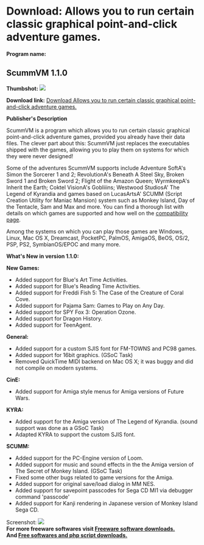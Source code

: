 # Download: Allows you to run certain classic graphical point-and-click adventure games.

**Program name:**

## ScummVM 1.1.0

  
**Thumbshot:** ![](http://www.freewarefiles.com/screenshot/scummvm_md.jpg)   
  
**Download link:** [Download Allows you to run certain classic graphical point-and-click adventure games.](http://freesoftwares.boysofts.com/ScummVM_program_39227.html)  
  


**Publisher's Description**  
  


ScummVM is a program which allows you to run certain classic graphical point-and-click adventure games, provided you already have their data files. The clever part about this: ScummVM just replaces the executables shipped with the games, allowing you to play them on systems for which they were never designed! 

Some of the adventures ScummVM supports include Adventure SoftA's Simon the Sorcerer 1 and 2; RevolutionA's Beneath A Steel Sky, Broken Sword 1 and Broken Sword 2; Flight of the Amazon Queen; WyrmkeepA's Inherit the Earth; Coktel VisionA's Gobliiins; Westwood StudiosA' The Legend of Kyrandia and games based on LucasArtsA' SCUMM (Script Creation Utility for Maniac Mansion) system such as Monkey Island, Day of the Tentacle, Sam and Max and more. You can find a thorough list with details on which games are supported and how well on the [compatibility page](http://www.scummvm.org/compatibility.php). 

Among the systems on which you can play those games are Windows, Linux, Mac OS X, Dreamcast, PocketPC, PalmOS, AmigaOS, BeOS, OS/2, PSP, PS2, SymbianOS/EPOC and many more.

**What's New in version 1.1.0:**

**New Games:**

  * Added support for Blue's Art Time Activities. 
  * Added support for Blue's Reading Time Activities. 
  * Added support for Freddi Fish 5: The Case of the Creature of Coral Cove. 
  * Added support for Pajama Sam: Games to Play on Any Day. 
  * Added support for SPY Fox 3: Operation Ozone. 
  * Added support for Dragon History. 
  * Added support for TeenAgent. 

**General:**

  * Added support for a custom SJIS font for FM-TOWNS and PC98 games. 
  * Added support for 16bit graphics. (GSoC Task) 
  * Removed QuickTime MIDI backend on Mac OS X; it was buggy and did not compile on modern systems. 

**CinE:**

  * Added support for Amiga style menus for Amiga versions of Future Wars. 

**KYRA:**

  * Added support for the Amiga version of The Legend of Kyrandia. (sound support was done as a GSoC Task) 
  * Adapted KYRA to support the custom SJIS font. 

**SCUMM:**

  * Added support for the PC-Engine version of Loom. 
  * Added support for music and sound effects in the the Amiga version of The Secret of Monkey Island. (GSoC Task) 
  * Fixed some other bugs related to game versions for the Amiga. 
  * Added support for original save/load dialog in MM NES. 
  * Added support for savepoint passcodes for Sega CD MI1 via debugger command 'passcode' 
  * Added support for Kanji rendering in Japanese version of Monkey Island Sega CD. 

  
  
Screenshot: ![](http://www.freewarefiles.com/screenshot/scummvm.jpg)   
**For more freeware softwares visit [Freeware software downloads.](http://freesoftwares.boysofts.com/)**   
**And [Free softwares and php script downloads.](http://www.boysofts.com/)**
